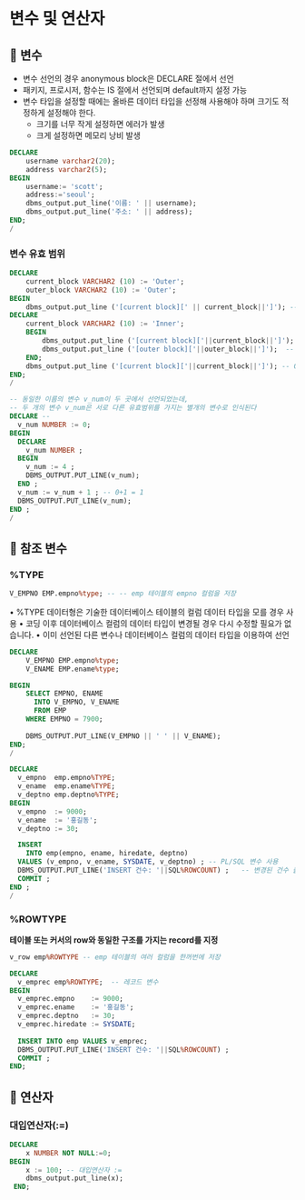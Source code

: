 
# 변수 및 연산자

## 🎁 변수
- 변수 선언의 경우 anonymous block은 DECLARE 절에서 선언
- 패키지, 프로시저, 함수는 IS 절에서 선언되며 default까지 설정 가능 
- 변수 타입을 설정할 때에는 올바른 데이터 타입을 선정해 사용해야 하며 크기도 적정하게 설정해야 한다.
	- 크기를 너무 작게 설정하면 에러가 발생
	- 크게 설정하면 메모리 낭비 발생

```sql
DECLARE
    username varchar2(20);
    address varchar2(5);
BEGIN
    username:= 'scott'; 
    address:='seoul';
    dbms_output.put_line('이름: ' || username);
    dbms_output.put_line('주소: ' || address);
END;
/
```

### 변수 유효 범위

```sql
DECLARE
    current_block VARCHAR2 (10) := 'Outer'; 
    outer_block VARCHAR2 (10) := 'Outer';
BEGIN
    dbms_output.put_line ('[current block][' || current_block||']'); -- Outer
DECLARE
    current_block VARCHAR2 (10) := 'Inner';
    BEGIN
        dbms_output.put_line ('[current block]['||current_block||']'); -- Inner
        dbms_output.put_line ('[outer block]['||outer_block||']');  -- Outer
    END;
    dbms_output.put_line ('[current block]['||current_block||']'); -- Outer
END;
/

-- 동일한 이름의 변수 v_num이 두 곳에서 선언되었는데,
-- 두 개의 변수 v_num은 서로 다른 유효범위를 가지는 별개의 변수로 인식된다
DECLARE -- 
  v_num NUMBER := 0;
BEGIN
  DECLARE 
    v_num NUMBER ; 
  BEGIN
    v_num := 4 ; 
    DBMS_OUTPUT.PUT_LINE(v_num);
  END ;
  v_num := v_num + 1 ; -- 0+1 = 1
  DBMS_OUTPUT.PUT_LINE(v_num);
END ;
/
```


## 📜 참조 변수

### %TYPE
```sql
V_EMPNO EMP.empno%type; -- -- emp 테이블의 empno 컬럼을 저장
```
•  %TYPE 데이터형은 기술한 데이터베이스 테이블의 컬럼 데이터 타입을 모를 경우 사용
• 코딩 이후 데이터베이스 컬럼의 데이터 타입이 변경될 경우 다시 수정할 필요가 없습니다.
• 이미 선언된 다른 변수나 데이터베이스 컬럼의 데이터 타입을 이용하여 선언

```sql
DECLARE
    V_EMPNO EMP.empno%type;
    V_ENAME EMP.ename%type;

BEGIN
    SELECT EMPNO, ENAME
      INTO V_EMPNO, V_ENAME
      FROM EMP
    WHERE EMPNO = 7900;
    
    DBMS_OUTPUT.PUT_LINE(V_EMPNO || ' ' || V_ENAME);
END;
/

DECLARE
  v_empno  emp.empno%TYPE;
  v_ename  emp.ename%TYPE;
  v_deptno emp.deptno%TYPE;
BEGIN
  v_empno  := 9000;
  v_ename  := '홍길동';
  v_deptno := 30;

  INSERT 
    INTO emp(empno, ename, hiredate, deptno)
  VALUES (v_empno, v_ename, SYSDATE, v_deptno) ; -- PL/SQL 변수 사용
  DBMS_OUTPUT.PUT_LINE('INSERT 건수: '||SQL%ROWCOUNT) ;   -- 변경된 건수 출력
  COMMIT ;
END ;
/
```

### %ROWTYPE
**테이블 또는 커서의 row와 동일한 구조를 가지는 record를 지정**
```sql
v_row emp%ROWTYPE -- emp 테이블의 여러 컬럼을 한꺼번에 저장
```

```sql
DECLARE
  v_emprec emp%ROWTYPE;  -- 레코드 변수
BEGIN
  v_emprec.empno    := 9000;
  v_emprec.ename    := '홍길동';
  v_emprec.deptno   := 30;
  v_emprec.hiredate := SYSDATE;
  
  INSERT INTO emp VALUES v_emprec;
  DBMS_OUTPUT.PUT_LINE('INSERT 건수: '||SQL%ROWCOUNT) ;
  COMMIT ;
END;
```


## 🧮 연산자

### 대입연산자(:=)
```sql
DECLARE
	x NUMBER NOT NULL:=0; 
BEGIN
    x := 100; -- 대입연산자 := 
    dbms_output.put_line(x);
 END;
```